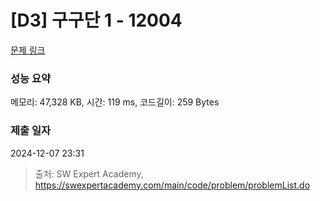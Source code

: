 # [D3] 구구단 1 - 12004 

[문제 링크](https://swexpertacademy.com/main/code/problem/problemDetail.do?contestProbId=AXkcWgFa8sADFAS8) 

### 성능 요약

메모리: 47,328 KB, 시간: 119 ms, 코드길이: 259 Bytes

### 제출 일자

2024-12-07 23:31



> 출처: SW Expert Academy, https://swexpertacademy.com/main/code/problem/problemList.do